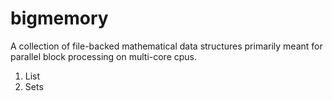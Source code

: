 bigmemory
=========

A collection of file-backed mathematical data structures primarily meant for parallel block processing on multi-core cpus.

1. List
2. Sets
